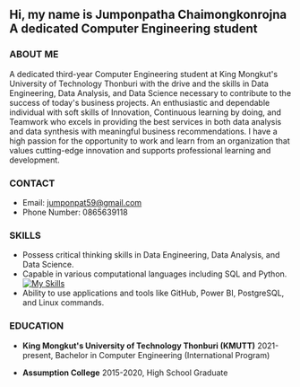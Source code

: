 <section id="hero" class="jumbotron">
  <div class="container">
    <h1 class="hero-title load-hidden">
      Hi, my name is <span class="text-color-main">Jumponpatha Chaimongkonrojna</span>
      <br />
      A dedicated Computer Engineering student
    </h1>
    <p class="hero-cta load-hidden">
      <a rel="noreferrer" class="cta-btn cta-btn--hero" href="#about">
  </a>
    </p>
  </div>
</section>

### ABOUT ME
A dedicated third-year Computer Engineering student at King Mongkut's University of Technology Thonburi with the drive and the skills in Data Engineering, Data Analysis, and Data Science necessary to contribute to the success of today's business projects. An enthusiastic and dependable individual with soft skills of Innovation, Continuous learning by doing, and Teamwork who excels in providing the best services in both data analysis and data synthesis with meaningful business recommendations. I have a high passion for the opportunity to work and learn from an organization that values cutting-edge innovation and supports professional learning and development.

### CONTACT

* Email: jumponpat59@gmail.com
* Phone Number: 0865639118


### SKILLS

* Possess critical thinking skills in Data Engineering, Data Analysis, and Data Science.
* Capable in various computational languages including SQL and Python.
[![My Skills](https://skillicons.dev/icons?i=py,mysql,aws,postgres,powerbi,perline=3)](https://skillicons.dev)
* Ability to use applications and tools like GitHub, Power BI, PostgreSQL, and Linux commands.

### EDUCATION

* **King Mongkut's University of Technology Thonburi (KMUTT)**
2021-present, Bachelor in Computer Engineering (International Program)

* **Assumption College**
2015-2020, High School Graduate

